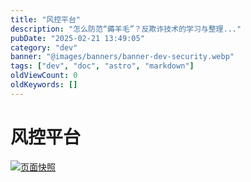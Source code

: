 ```yaml
---
title: "风控平台"
description: "怎么防范“薅羊毛”？反欺诈技术的学习与整理..."
pubDate: "2025-02-21 13:49:05"
category: "dev"
banner: "@images/banners/banner-dev-security.webp"
tags: ["dev", "doc", "astro", "markdown"]
oldViewCount: 0
oldKeywords: []
---
```


# 风控平台

[![页面快照](https://mini.s-shot.ru/1366x768/JPEG/1366/Z100/?https://nemossi.github.io/iknow.public/slides/fraud/)](https://nemossi.github.io/iknow.public/slides/fraud/)
